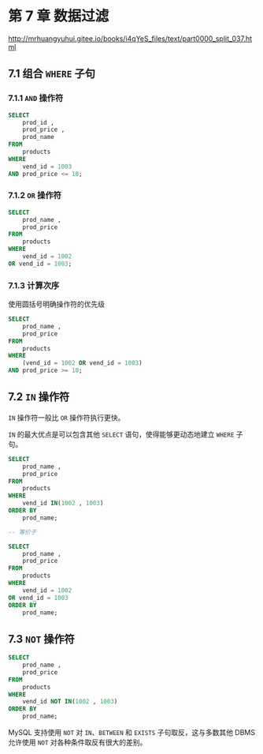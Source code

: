 # 第 7 章 数据过滤

<http://mrhuangyuhui.gitee.io/books/i4qYeS_files/text/part0000_split_037.html>

## 7.1 组合 `WHERE` 子句

### 7.1.1 `AND` 操作符

```sql
SELECT
    prod_id ,
    prod_price ,
    prod_name
FROM
    products
WHERE
    vend_id = 1003
AND prod_price <= 10;
```

### 7.1.2 `OR` 操作符

```sql
SELECT
    prod_name ,
    prod_price
FROM
    products
WHERE
    vend_id = 1002
OR vend_id = 1003;
```

### 7.1.3 计算次序

使用圆括号明确操作符的优先级

```sql
SELECT
    prod_name ,
    prod_price
FROM
    products
WHERE
    (vend_id = 1002 OR vend_id = 1003)
AND prod_price >= 10;
```

## 7.2 `IN` 操作符

`IN` 操作符一般比 `OR` 操作符执行更快。

`IN` 的最大优点是可以包含其他 `SELECT` 语句，使得能够更动态地建立 `WHERE` 子句。

```sql
SELECT
    prod_name ,
    prod_price
FROM
    products
WHERE
    vend_id IN(1002 , 1003)
ORDER BY
    prod_name;

-- 等价于

SELECT
    prod_name ,
    prod_price
FROM
    products
WHERE
    vend_id = 1002
OR vend_id = 1003
ORDER BY
    prod_name;
```

## 7.3 `NOT` 操作符

```sql
SELECT
    prod_name ,
    prod_price
FROM
    products
WHERE
    vend_id NOT IN(1002 , 1003)
ORDER BY
    prod_name;
```

MySQL 支持使用 `NOT` 对 `IN`、`BETWEEN` 和 `EXISTS` 子句取反，这与多数其他 DBMS 允许使用 `NOT` 对各种条件取反有很大的差别。